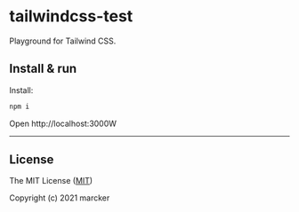 # tailwindcss-test

Playground for Tailwind CSS.

## Install & run

Install:

```bash
npm i
```

Open http://localhost:3000W

---

## License

The MIT License ([MIT](https://github.com/marcker/tailwindcss-test/blob/master/license.md))

Copyright (c) 2021 marcker
